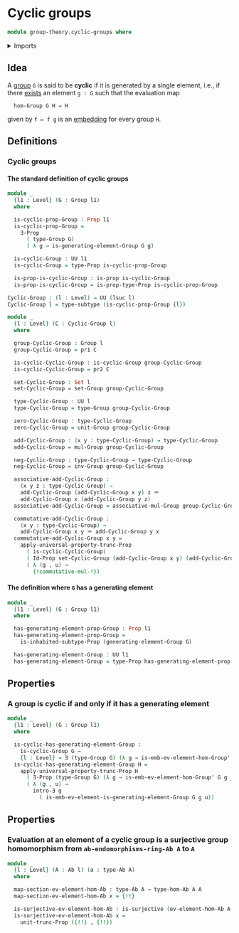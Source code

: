 # Cyclic groups

```agda
module group-theory.cyclic-groups where
```

<details><summary>Imports</summary>

```agda
open import foundation.dependent-pair-types
open import foundation.embeddings
open import foundation.existential-quantification
open import foundation.identity-types
open import foundation.inhabited-subtypes
open import foundation.propositional-truncations
open import foundation.propositions
open import foundation.sets
open import foundation.subtypes
open import foundation.surjective-maps
open import foundation.universe-levels

open import group-theory.abelian-groups
open import group-theory.addition-homomorphisms-abelian-groups
open import group-theory.free-groups-with-one-generator
open import group-theory.full-subgroups
open import group-theory.generating-elements-groups
open import group-theory.groups
open import group-theory.homomorphisms-abelian-groups
open import group-theory.homomorphisms-groups
open import group-theory.subgroups-generated-by-elements-groups
```

</details>

## Idea

A [group](group-theory.groups.md) `G` is said to be **cyclic** if it is
generated by a single element, i.e., if there
[exists](foundation.existential-quantification.md) an element `g : G` such that
the evaluation map

```text
  hom-Group G H → H
```

given by `f ↦ f g` is an [embedding](foundation.embeddings.md) for every group
`H`.

## Definitions

### Cyclic groups

#### The standard definition of cyclic groups

```agda
module _
  {l1 : Level} (G : Group l1)
  where

  is-cyclic-prop-Group : Prop l1
  is-cyclic-prop-Group =
    ∃-Prop
      ( type-Group G)
      ( λ g → is-generating-element-Group G g)

  is-cyclic-Group : UU l1
  is-cyclic-Group = type-Prop is-cyclic-prop-Group

  is-prop-is-cyclic-Group : is-prop is-cyclic-Group
  is-prop-is-cyclic-Group = is-prop-type-Prop is-cyclic-prop-Group

Cyclic-Group : (l : Level) → UU (lsuc l)
Cyclic-Group l = type-subtype (is-cyclic-prop-Group {l})

module _
  {l : Level} (C : Cyclic-Group l)
  where

  group-Cyclic-Group : Group l
  group-Cyclic-Group = pr1 C

  is-cyclic-Cyclic-Group : is-cyclic-Group group-Cyclic-Group
  is-cyclic-Cyclic-Group = pr2 C

  set-Cyclic-Group : Set l
  set-Cyclic-Group = set-Group group-Cyclic-Group

  type-Cyclic-Group : UU l
  type-Cyclic-Group = type-Group group-Cyclic-Group

  zero-Cyclic-Group : type-Cyclic-Group
  zero-Cyclic-Group = unit-Group group-Cyclic-Group

  add-Cyclic-Group : (x y : type-Cyclic-Group) → type-Cyclic-Group
  add-Cyclic-Group = mul-Group group-Cyclic-Group

  neg-Cyclic-Group : type-Cyclic-Group → type-Cyclic-Group
  neg-Cyclic-Group = inv-Group group-Cyclic-Group

  associative-add-Cyclic-Group :
    (x y z : type-Cyclic-Group) →
    add-Cyclic-Group (add-Cyclic-Group x y) z ＝
    add-Cyclic-Group x (add-Cyclic-Group y z)
  associative-add-Cyclic-Group = associative-mul-Group group-Cyclic-Group

  commutative-add-Cyclic-Group :
    (x y : type-Cyclic-Group) →
    add-Cyclic-Group x y ＝ add-Cyclic-Group y x
  commutative-add-Cyclic-Group x y =
    apply-universal-property-trunc-Prop
      ( is-cyclic-Cyclic-Group)
      ( Id-Prop set-Cyclic-Group (add-Cyclic-Group x y) (add-Cyclic-Group y x))
      ( λ (g , u) →
        {!commutative-mul-!})
```

#### The definition where `G` has a generating element

```agda
module _
  {l1 : Level} (G : Group l1)
  where

  has-generating-element-prop-Group : Prop l1
  has-generating-element-prop-Group =
    is-inhabited-subtype-Prop (generating-element-Group G)

  has-generating-element-Group : UU l1
  has-generating-element-Group = type-Prop has-generating-element-prop-Group
```

## Properties

### A group is cyclic if and only if it has a generating element

```agda
module _
  {l1 : Level} (G : Group l1)
  where

  is-cyclic-has-generating-element-Group :
    is-cyclic-Group G →
    {l : Level} → ∃ (type-Group G) (λ g → is-emb-ev-element-hom-Group' G g l)
  is-cyclic-has-generating-element-Group H =
    apply-universal-property-trunc-Prop H
      ( ∃-Prop (type-Group G) (λ g → is-emb-ev-element-hom-Group' G g _))
      ( λ (g , u) →
        intro-∃ g
          ( is-emb-ev-element-is-generating-element-Group G g u))
```

## Properties

###

### Evaluation at an element of a cyclic group is a surjective group homomorphism from `ab-endomorphisms-ring-Ab A` to `A`

```agda
module _
  {l : Level} (A : Ab l) (a : type-Ab A)
  where

  map-section-ev-element-hom-Ab : type-Ab A → type-hom-Ab A A
  map-section-ev-element-hom-Ab x = {!!}

  is-surjective-ev-element-hom-Ab : is-surjective (ev-element-hom-Ab A A a)
  is-surjective-ev-element-hom-Ab x =
    unit-trunc-Prop ({!!} , {!!})
```
